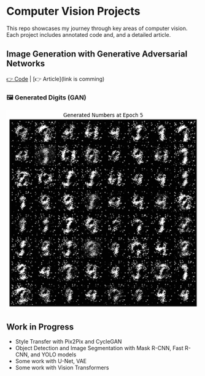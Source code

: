 # Computer Vision Projects

This repo showcases my journey through key areas of computer vision. Each project includes annotated code and, and a detailed article.

## Image Generation with Generative Adversarial Networks  
[👉 Code](https://github.com/selim-ba/computer-vision/blob/main/cv_1_gan.py) | [👉 Article](link is comming)

### 🖼️ Generated Digits (GAN)
![Generated Digits with my GAN model](https://github.com/selim-ba/computer-vision/blob/main/gif/gan_generation.gif)

## Work in Progress
- Style Transfer with Pix2Pix and CycleGAN  
- Object Detection and Image Segmentation with Mask R-CNN, Fast R-CNN, and YOLO models  
- Some work with U-Net, VAE  
- Some work with Vision Transformers 

